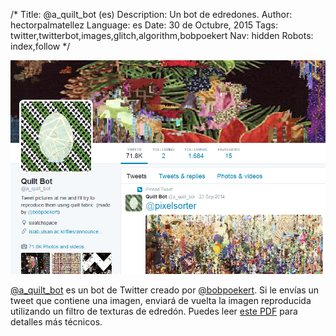 /*
Title: @a_quilt_bot (es)
Description: Un bot de edredones.
Author: hectorpalmatellez
Language: es
Date: 30 de Octubre, 2015
Tags: twitter,twitterbot,images,glitch,algorithm,bobpoekert
Nav: hidden
Robots: index,follow
*/

[![](/content/bots/twitterbots/images/a_quilt_bot.png)](https://twitter.com/a_quilt_bot)

[@a_quilt_bot](https://twitter.com/a_quilt_bot) es un bot de Twitter creado por [@bobpoekert](https://twitter.com/bobpoekert). Si le envías un tweet que contiene una imagen, enviará de vuelta la imagen reproducida utilizando un filtro de texturas de edredón. Puedes leer [este PDF](http://www.cs.cornell.edu/~dph/papers/seg-ijcv.pdf) para detalles más técnicos.
